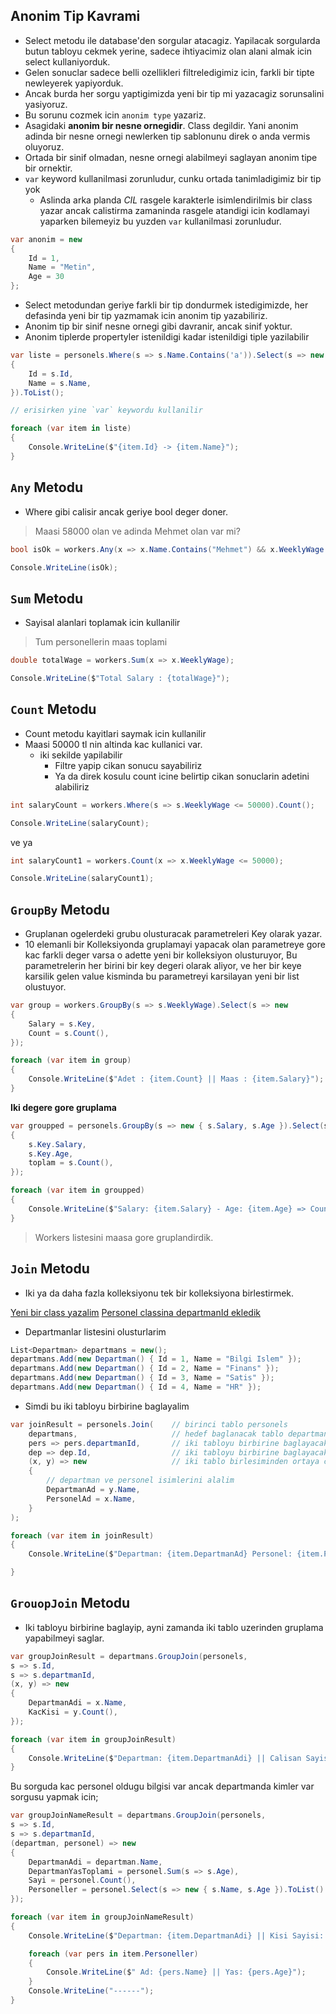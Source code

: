 ## Anonim Tip Kavrami

* Select metodu ile database'den sorgular atacagiz. Yapilacak sorgularda butun tabloyu cekmek yerine, sadece ihtiyacimiz olan alani almak icin select kullaniyorduk.
* Gelen sonuclar sadece belli ozellikleri filtreledigimiz icin, farkli bir tipte newleyerek yapiyorduk.
* Ancak burda her sorgu yaptigimizda yeni bir tip mi yazacagiz sorunsalini yasiyoruz.
* Bu sorunu cozmek icin `anonim type` yazariz.
* Asagidaki **anonim bir nesne ornegidir**. Class degildir. Yani anonim adinda bir nesne ornegi newlerken tip sablonunu direk o anda vermis oluyoruz.
* Ortada bir sinif olmadan, nesne ornegi alabilmeyi saglayan anonim tipe bir ornektir.
* `var` keyword kullanilmasi zorunludur, cunku ortada tanimladigimiz bir tip yok
  * Aslinda arka planda *CIL* rasgele karakterle isimlendirilmis bir class yazar ancak calistirma zamaninda rasgele atandigi icin kodlamayi yaparken bilemeyiz bu yuzden `var` kullanilmasi zorunludur.

```C#
var anonim = new
{
    Id = 1,
    Name = "Metin",
    Age = 30
};
```

* Select metodundan geriye farkli bir tip dondurmek istedigimizde, her defasinda yeni bir tip yazmamak icin anonim tip yazabiliriz.
* Anonim tip bir sinif nesne ornegi gibi davranir, ancak sinif yoktur.
* Anonim tiplerde propertyler istenildigi kadar istenildigi tiple yazilabilir

```C#
var liste = personels.Where(s => s.Name.Contains('a')).Select(s => new
{
    Id = s.Id,
    Name = s.Name,
}).ToList();

// erisirken yine `var` keywordu kullanilir

foreach (var item in liste)
{
    Console.WriteLine($"{item.Id} -> {item.Name}");
}
```

## `Any` Metodu

* Where gibi calisir ancak geriye bool deger doner.

> Maasi 58000 olan ve adinda Mehmet olan var mi?

```C#
bool isOk = workers.Any(x => x.Name.Contains("Mehmet") && x.WeeklyWage == 58000);

Console.WriteLine(isOk);
```

## `Sum` Metodu

* Sayisal alanlari toplamak icin kullanilir

> Tum personellerin maas toplami

```C#
double totalWage = workers.Sum(x => x.WeeklyWage);

Console.WriteLine($"Total Salary : {totalWage}");
```

## `Count` Metodu

* Count metodu kayitlari saymak icin kullanilir
* Maasi 50000 tl nin altinda kac kullanici var.
  * iki sekilde yapilabilir
    * Filtre yapip cikan sonucu sayabiliriz
    * Ya da direk kosulu count icine belirtip cikan sonuclarin adetini alabiliriz

```C#
int salaryCount = workers.Where(s => s.WeeklyWage <= 50000).Count();

Console.WriteLine(salaryCount);
```

ve ya

```C#
int salaryCount1 = workers.Count(x => x.WeeklyWage <= 50000);

Console.WriteLine(salaryCount1);
```

## `GroupBy` Metodu

* Gruplanan ogelerdeki grubu olusturacak parametreleri Key olarak yazar.
* 10 elemanli bir Kolleksiyonda gruplamayi yapacak olan parametreye gore kac farkli deger varsa o adette yeni bir kolleksiyon olusturuyor, Bu parametrelerin her birini bir key degeri olarak aliyor, ve her bir keye karsilik gelen value kisminda bu parametreyi karsilayan yeni bir list olustuyor.

```C#
var group = workers.GroupBy(s => s.WeeklyWage).Select(s => new
{
    Salary = s.Key,
    Count = s.Count(),
});

foreach (var item in group)
{
    Console.WriteLine($"Adet : {item.Count} || Maas : {item.Salary}");
}
```

**Iki degere gore gruplama**

```C#
var groupped = personels.GroupBy(s => new { s.Salary, s.Age }).Select(s => new
{
    s.Key.Salary,
    s.Key.Age,
    toplam = s.Count(),
});

foreach (var item in groupped)
{
    Console.WriteLine($"Salary: {item.Salary} - Age: {item.Age} => Count: {item.toplam}");
}
```

> Workers listesini maasa gore gruplandirdik.

## `Join` Metodu

* Iki ya da daha fazla kolleksiyonu tek bir kolleksiyona birlestirmek.

[Yeni bir class yazalim](/Departman.cs)
[Personel classina departmanId ekledik]()

* Departmanlar listesini olusturlarim

```C#
List<Departman> departmans = new();
departmans.Add(new Departman() { Id = 1, Name = "Bilgi Islem" });
departmans.Add(new Departman() { Id = 2, Name = "Finans" });
departmans.Add(new Departman() { Id = 3, Name = "Satis" });
departmans.Add(new Departman() { Id = 4, Name = "HR" });
```

* Simdi bu iki tabloyu birbirine baglayalim

```C#
var joinResult = personels.Join(    // birinci tablo personels
    departmans,                     // hedef baglanacak tablo departmans
    pers => pers.departmanId,       // iki tabloyu birbirine baglayacak ortak kolon (ilk tablo icin)
    dep => dep.Id,                  // iki tabloyu birbirine baglayacak ortak kolan (ikinci tablo icin)
    (x, y) => new                   // iki tablo birlesiminden ortaya cikacak olan yeni anonim tablo
    {
        // departman ve personel isimlerini alalim
        DepartmanAd = y.Name,
        PersonelAd = x.Name,
    }
);

foreach (var item in joinResult)
{
    Console.WriteLine($"Departman: {item.DepartmanAd} Personel: {item.PersonelAd}");

}
```

## `GrouopJoin` Metodu

* Iki tabloyu birbirine baglayip, ayni zamanda iki tablo uzerinden gruplama yapabilmeyi saglar.

```C#
var groupJoinResult = departmans.GroupJoin(personels,
s => s.Id,
s => s.departmanId,
(x, y) => new
{
    DepartmanAdi = x.Name,
    KacKisi = y.Count(),
});

foreach (var item in groupJoinResult)
{
    Console.WriteLine($"Departman: {item.DepartmanAdi} || Calisan Sayisi: {item.KacKisi}");
}
```

Bu sorguda kac personel oldugu bilgisi var ancak departmanda kimler var sorgusu yapmak icin;

```C#
var groupJoinNameResult = departmans.GroupJoin(personels,
s => s.Id,
s => s.departmanId,
(departman, personel) => new
{
    DepartmanAdi = departman.Name,
    DepartmanYasToplami = personel.Sum(s => s.Age),
    Sayi = personel.Count(),
    Personeller = personel.Select(s => new { s.Name, s.Age }).ToList()
});

foreach (var item in groupJoinNameResult)
{
    Console.WriteLine($"Departman: {item.DepartmanAdi} || Kisi Sayisi: {item.Sayi} || Yas Toplamlari: {item.DepartmanYasToplami}");

    foreach (var pers in item.Personeller)
    {
        Console.WriteLine($" Ad: {pers.Name} || Yas: {pers.Age}");
    }
    Console.WriteLine("------");
}
```
